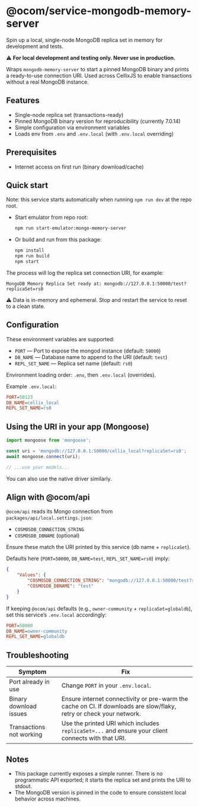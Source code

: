 # @ocom/service-mongodb-memory-server

Spin up a local, single-node MongoDB replica set in memory for development and tests.

⚠️ **For local development and testing only. Never use in production.**

Wraps `mongodb-memory-server` to start a pinned MongoDB binary and prints a ready-to-use connection URI. Used across CellixJS to enable transactions without a real MongoDB instance.

## Features

- Single-node replica set (transactions-ready)
- Pinned MongoDB binary version for reproducibility (currently 7.0.14)
- Simple configuration via environment variables
- Loads env from `.env` and `.env.local` (with `.env.local` overriding)

## Prerequisites

- Internet access on first run (binary download/cache)

## Quick start

Note: this service starts automatically when running `npm run dev` at the repo root.

- Start emulator from repo root:

	```bash
	npm run start-emulator:mongo-memory-server
	```

- Or build and run from this package:

	```bash
	npm install
	npm run build
	npm start
	```

The process will log the replica set connection URI, for example:

```
MongoDB Memory Replica Set ready at: mongodb://127.0.0.1:50000/test?replicaSet=rs0
```

⚠️ Data is in-memory and ephemeral. Stop and restart the service to reset to a clean state.

## Configuration

These environment variables are supported:

- `PORT` — Port to expose the mongod instance (default: `50000`)
- `DB_NAME` — Database name to append to the URI (default: `test`)
- `REPL_SET_NAME` — Replica set name (default: `rs0`)

Environment loading order: `.env`, then `.env.local` (overrides).

Example `.env.local`:

```ini
PORT=50123
DB_NAME=cellix_local
REPL_SET_NAME=rs0
```

## Using the URI in your app (Mongoose)

```ts
import mongoose from 'mongoose';

const uri = 'mongodb://127.0.0.1:50000/cellix_local?replicaSet=rs0';
await mongoose.connect(uri);

// ...use your models...
```

You can also use the native driver similarly.

## Align with @ocom/api

`@ocom/api` reads its Mongo connection from `packages/api/local.settings.json`:

- `COSMOSDB_CONNECTION_STRING`
- `COSMOSDB_DBNAME` (optional)

Ensure these match the URI printed by this service (db name + `replicaSet`).

Defaults here (`PORT=50000`, `DB_NAME=test`, `REPL_SET_NAME=rs0`) imply:

```json
{
	"Values": {
		"COSMOSDB_CONNECTION_STRING": "mongodb://127.0.0.1:50000/test?replicaSet=rs0",
		"COSMOSDB_DBNAME": "test"
	}
}
```

If keeping `@ocom/api` defaults (e.g., `owner-community` + `replicaSet=globaldb`), set this service’s `.env.local` accordingly:

```ini
PORT=50000
DB_NAME=owner-community
REPL_SET_NAME=globaldb
```

## Troubleshooting

| Symptom                  | Fix                                                                 |
| ------------------------ | ------------------------------------------------------------------- |
| Port already in use       | Change `PORT` in your `.env.local`.                                 |
| Binary download issues    | Ensure internet connectivity or pre-warm the cache on CI. If downloads are slow/flaky, retry or check your network. |
| Transactions not working  | Use the printed URI which includes `replicaSet=...` and ensure your client connects with that URI. |

## Notes

- This package currently exposes a simple runner. There is no programmatic API exported; it starts the replica set and prints the URI to stdout.
- The MongoDB version is pinned in the code to ensure consistent local behavior across machines.